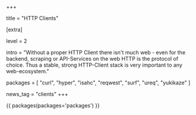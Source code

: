 +++

title = "HTTP Clients"

[extra]

level = 2

intro = "Without a proper HTTP Client there isn't much web - even for the backend, scraping or API-Services on the web HTTP is the protocol of choice. Thus a stable, strong HTTP-Client stack is very important to any web-ecosystem."

packages = [
  "curl",
  "hyper",
  "isahc",
  "reqwest",
  "surf",
  "ureq",
  "yukikaze"
]

news_tag = "clients"
+++

{{ packages(packages='packages') }}